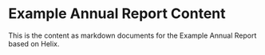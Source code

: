 Example Annual Report Content
===

This is the content as markdown documents
for the Example Annual Report based
on Helix.
